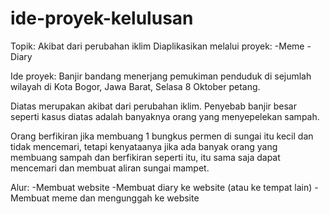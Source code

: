 # ide-proyek-kelulusan


Topik: Akibat dari  perubahan iklim
Diaplikasikan melalui proyek:
-Meme
-Diary

Ide proyek:
Banjir bandang menerjang pemukiman penduduk 
di sejumlah wilayah di Kota Bogor, Jawa Barat, Selasa 8 Oktober petang.

Diatas merupakan akibat dari perubahan iklim.
Penyebab banjir besar seperti kasus diatas adalah banyaknya orang yang menyepelekan sampah.

Orang berfikiran jika membuang 1 bungkus permen di sungai itu kecil dan tidak mencemari,
tetapi kenyataanya jika ada banyak orang yang membuang sampah dan berfikiran seperti itu,
itu sama saja dapat mencemari dan membuat aliran sungai mampet.

Alur:
-Membuat website
-Membuat diary ke website (atau ke tempat lain)
-Membuat meme dan mengunggah ke website
